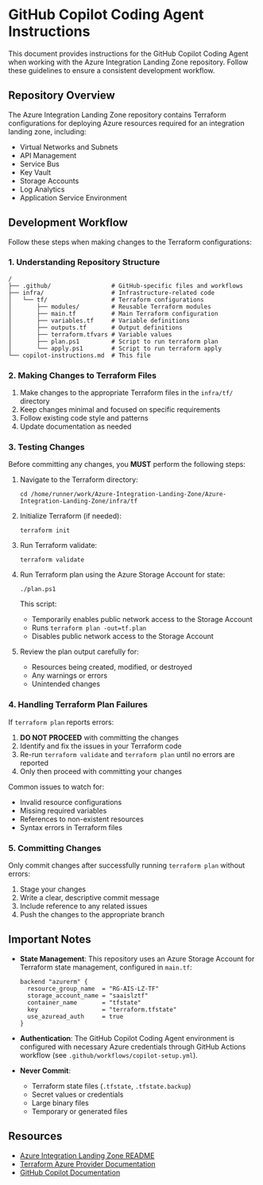 # GitHub Copilot Coding Agent Instructions

This document provides instructions for the GitHub Copilot Coding Agent when working with the Azure Integration Landing Zone repository. Follow these guidelines to ensure a consistent development workflow.

## Repository Overview

The Azure Integration Landing Zone repository contains Terraform configurations for deploying Azure resources required for an integration landing zone, including:

- Virtual Networks and Subnets
- API Management
- Service Bus
- Key Vault
- Storage Accounts
- Log Analytics
- Application Service Environment

## Development Workflow

Follow these steps when making changes to the Terraform configurations:

### 1. Understanding Repository Structure

```
/
├── .github/                 # GitHub-specific files and workflows
├── infra/                   # Infrastructure-related code
│   └── tf/                  # Terraform configurations
│       ├── modules/         # Reusable Terraform modules
│       ├── main.tf          # Main Terraform configuration
│       ├── variables.tf     # Variable definitions
│       ├── outputs.tf       # Output definitions
│       ├── terraform.tfvars # Variable values
│       ├── plan.ps1         # Script to run terraform plan
│       └── apply.ps1        # Script to run terraform apply
└── copilot-instructions.md  # This file
```

### 2. Making Changes to Terraform Files

1. Make changes to the appropriate Terraform files in the `infra/tf/` directory
2. Keep changes minimal and focused on specific requirements
3. Follow existing code style and patterns
4. Update documentation as needed

### 3. Testing Changes

Before committing any changes, you **MUST** perform the following steps:

1. Navigate to the Terraform directory:
   ```
   cd /home/runner/work/Azure-Integration-Landing-Zone/Azure-Integration-Landing-Zone/infra/tf
   ```

2. Initialize Terraform (if needed):
   ```
   terraform init
   ```

3. Run Terraform validate:
   ```
   terraform validate
   ```

4. Run Terraform plan using the Azure Storage Account for state:
   ```
   ./plan.ps1
   ```
   
   This script:
   - Temporarily enables public network access to the Storage Account
   - Runs `terraform plan -out=tf.plan`
   - Disables public network access to the Storage Account

5. Review the plan output carefully for:
   - Resources being created, modified, or destroyed
   - Any warnings or errors
   - Unintended changes

### 4. Handling Terraform Plan Failures

If `terraform plan` reports errors:

1. **DO NOT PROCEED** with committing the changes
2. Identify and fix the issues in your Terraform code
3. Re-run `terraform validate` and `terraform plan` until no errors are reported
4. Only then proceed with committing your changes

Common issues to watch for:
- Invalid resource configurations
- Missing required variables
- References to non-existent resources
- Syntax errors in Terraform files

### 5. Committing Changes

Only commit changes after successfully running `terraform plan` without errors:

1. Stage your changes
2. Write a clear, descriptive commit message
3. Include reference to any related issues
4. Push the changes to the appropriate branch

## Important Notes

- **State Management**: This repository uses an Azure Storage Account for Terraform state management, configured in `main.tf`:
  ```hcl
  backend "azurerm" {
    resource_group_name  = "RG-AIS-LZ-TF"
    storage_account_name = "saaislztf"
    container_name       = "tfstate"
    key                  = "terraform.tfstate"
    use_azuread_auth     = true
  }
  ```

- **Authentication**: The GitHub Copilot Coding Agent environment is configured with necessary Azure credentials through GitHub Actions workflow (see `.github/workflows/copilot-setup.yml`).

- **Never Commit**: 
  - Terraform state files (`.tfstate`, `.tfstate.backup`)
  - Secret values or credentials
  - Large binary files
  - Temporary or generated files

## Resources

- [Azure Integration Landing Zone README](./README.md)
- [Terraform Azure Provider Documentation](https://registry.terraform.io/providers/hashicorp/azurerm/latest/docs)
- [GitHub Copilot Documentation](https://docs.github.com/en/copilot)